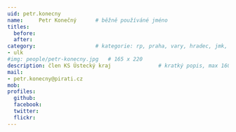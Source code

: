 ```yaml
---
uid: petr.konecny
name:     Petr Konečný  	# běžně používáné jméno
titles:
  before:
  after:
category:                 	# kategorie: rp, praha, vary, hradec, jmk, senat
- ulk
#img: people/petr-konecny.jpg   # 165 x 220
description: člen KS Ústecký kraj           	# kratký popis, max 160 znaků
mail:
- petr.konecny@pirati.cz
mob: 
profiles:
  github: 
  facebook: 
  twitter:
  flickr:
---
```

